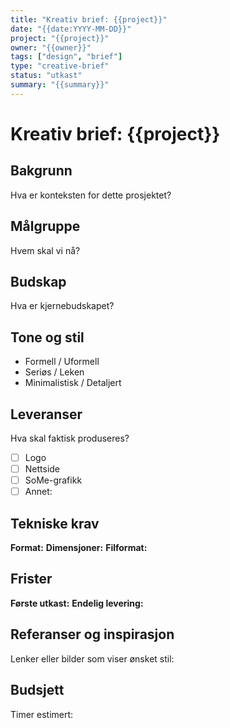 ```yaml
---
title: "Kreativ brief: {{project}}"
date: "{{date:YYYY-MM-DD}}"
project: "{{project}}"
owner: "{{owner}}"
tags: ["design", "brief"]
type: "creative-brief"
status: "utkast"
summary: "{{summary}}"
---
```


# Kreativ brief: {{project}}

## Bakgrunn
Hva er konteksten for dette prosjektet?

## Målgruppe
Hvem skal vi nå?

## Budskap
Hva er kjernebudskapet?

## Tone og stil
- Formell / Uformell
- Seriøs / Leken
- Minimalistisk / Detaljert

## Leveranser
Hva skal faktisk produseres?
- [ ] Logo
- [ ] Nettside
- [ ] SoMe-grafikk
- [ ] Annet:

## Tekniske krav
**Format:**
**Dimensjoner:**
**Filformat:**

## Frister
**Første utkast:**
**Endelig levering:**

## Referanser og inspirasjon
Lenker eller bilder som viser ønsket stil:

## Budsjett
Timer estimert:
